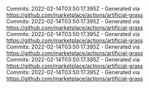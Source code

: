 Commits: 2022-02-14T03:50:17.395Z - Generated via https://github.com/marketplace/actions/artificial-grass
<br>
Commits: 2022-02-14T03:50:17.395Z - Generated via https://github.com/marketplace/actions/artificial-grass
<br>
Commits: 2022-02-14T03:50:17.395Z - Generated via https://github.com/marketplace/actions/artificial-grass
<br>
Commits: 2022-02-14T03:50:17.395Z - Generated via https://github.com/marketplace/actions/artificial-grass
<br>
Commits: 2022-02-14T03:50:17.395Z - Generated via https://github.com/marketplace/actions/artificial-grass
<br>
Commits: 2022-02-14T03:50:17.395Z - Generated via https://github.com/marketplace/actions/artificial-grass
<br>
